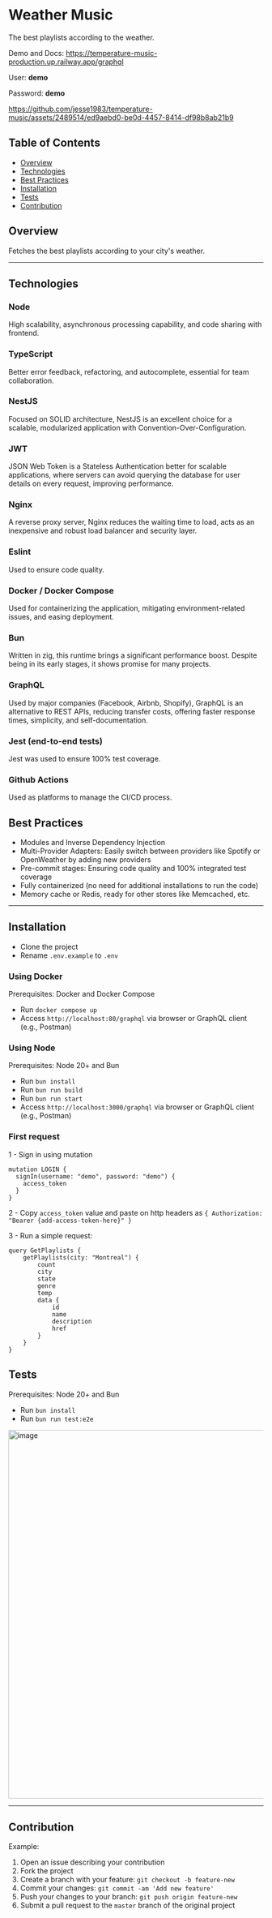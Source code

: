 # Weather Music

The best playlists according to the weather.

Demo and Docs: https://temperature-music-production.up.railway.app/graphql

User: **demo**

Password: **demo**

https://github.com/jesse1983/temperature-music/assets/2489514/ed9aebd0-be0d-4457-8414-df98b8ab21b9


## Table of Contents

- [Overview](#overview) 
- [Technologies](#technologies) 
- [Best Practices](#best-practices) 
- [Installation](#installation) 
- [Tests](#tests) 
- [Contribution](#contribution)

## Overview

Fetches the best playlists according to your city's weather.

-----

## Technologies

### Node

High scalability, asynchronous processing capability, and code sharing with frontend.

### TypeScript

Better error feedback, refactoring, and autocomplete, essential for team collaboration.

### NestJS

Focused on SOLID architecture, NestJS is an excellent choice for a scalable, modularized application with Convention-Over-Configuration.

### JWT

JSON Web Token is a Stateless Authentication better for scalable applications, where servers can avoid querying the database for user details on every request, improving performance.

### Nginx

A reverse proxy server, Nginx reduces the waiting time to load, acts as an inexpensive and robust load balancer and security layer.

### Eslint

Used to ensure code quality.

### Docker / Docker Compose

Used for containerizing the application, mitigating environment-related issues, and easing deployment.

### Bun

Written in zig, this runtime brings a significant performance boost. Despite being in its early stages, it shows promise for many projects.

### GraphQL

Used by major companies (Facebook, Airbnb, Shopify), GraphQL is an alternative to REST APIs, reducing transfer costs, offering faster response times, simplicity, and self-documentation.

### Jest (end-to-end tests)

Jest was used to ensure 100% test coverage.

### Github Actions

Used as platforms to manage the CI/CD process.

## Best Practices

- Modules and Inverse Dependency Injection
- Multi-Provider Adapters: Easily switch between providers like Spotify or OpenWeather by adding new providers
- Pre-commit stages: Ensuring code quality and 100% integrated test coverage
- Fully containerized (no need for additional installations to run the code)
- Memory cache or Redis, ready for other stores like Memcached, etc.

-----

## Installation

- Clone the project
- Rename `.env.example` to `.env`

### Using Docker

Prerequisites: Docker and Docker Compose

- Run `docker compose up`
- Access `http://localhost:80/graphql` via browser or GraphQL client (e.g., Postman)

### Using Node

Prerequisites: Node 20+ and Bun

- Run `bun install`
- Run `bun run build`
- Run `bun run start`
- Access `http://localhost:3000/graphql` via browser or GraphQL client (e.g., Postman)

### First request

1 - Sign in using mutation
```
mutation LOGIN {
  signIn(username: "demo", password: "demo") {
    access_token
  }
}
```

2 - Copy `access_token` value and paste on http headers as `{ Authorization: "Bearer {add-access-token-here}" }`

3 - Run a simple request:
```
query GetPlaylists {
    getPlaylists(city: "Montreal") {
        count
        city
        state
        genre
        temp
        data {
            id
            name
            description
            href
        }
    }
}
```

## Tests

Prerequisites: Node 20+ and Bun

- Run `bun install`
- Run `bun run test:e2e`
<img width="727" alt="image" src="https://github.com/jesse1983/temperature-music/assets/2489514/1b1d9cc8-e3d4-459c-853a-505fbead079d">

-----

## Contribution

Example:

1. Open an issue describing your contribution
2. Fork the project
3. Create a branch with your feature: `git checkout -b feature-new`
4. Commit your changes: `git commit -am 'Add new feature'`
5. Push your changes to your branch: `git push origin feature-new`
6. Submit a pull request to the `master` branch of the original project
